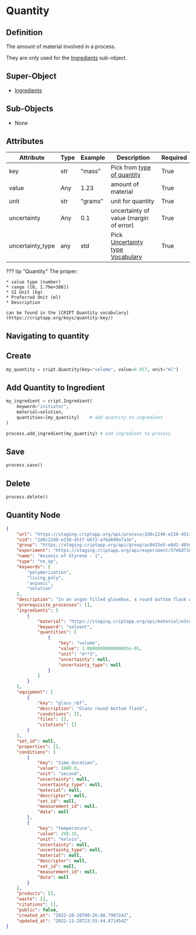 # Quantity

## Definition
The amount of material involved in a process.

They are only used for the [Ingredients](./ingredient.md) sub-object. 


## Super-Object
* <a href="../ingredient" target="_blank">Ingredients</a>


## Sub-Objects
* None


## Attributes

| Attribute        | Type | Example | Description                                                                       | Required |
|------------------|------|---------|-----------------------------------------------------------------------------------|----------|
| key              | str  | "mass"  | Pick from [type of quantity](https://criptapp.org/keys/quantity-key/)             | True     |
| value            | Any  | 1.23    | amount of material                                                                | True     |
| unit             | str  | "grams" | unit for quantity                                                                 | True     |
| uncertainty      | Any  | 0.1     | uncertainty of value (margin of error)                                            | True     |
| uncertainty_type | any  | std     |  Pick [ Uncertainty type Vocabulary](https://criptapp.org/keys/uncertainty-type/) | True     |                                                                                           | True     |


??? tip "Quantity"
    The proper: 

    * value type (number)
    * range ([0, 1.79e+308])
    * SI Unit (kg)
    * Preferred Unit (ml)
    * Description
    
    can be found in the [CRIPT Quantity vocabulary](https://criptapp.org/keys/quantity-key/)

## Navigating to quantity 

## Create
```python
my_quantity = cript.Quantity(key="volume", value=0.017, unit="ml")
```

## Add Quantity to Ingredient
```python
my_ingredient = cript.Ingredient(
    keyword="initiator", 
    material=solution, 
    quantities=[my_quantity]    # add quantity to ingredient
)

process.add_ingredient(my_quantity) # add ingredient to process
```

## Save
```python
process.save()
```

## Delete
```python
process.delete()
```

## Quantity Node

```json linenums="1" hl_lines="20-28"
{
    "url": "https://staging.criptapp.org/api/process/2d8c2248-e210-451f-b6f2-a76a690afa3e/",
    "uid": "2d8c2248-e210-451f-b6f2-a76a690afa3e",
    "group": "https://staging.criptapp.org/api/group/ac0415e5-e8d2-485e-ad7d-5029b73dc3c1/",
    "experiment": "https://staging.criptapp.org/api/experiment/57ebd710-a2fd-4b12-b386-b927260f6b76/",
    "name": "Anionic of Styrene - 1",
    "type": "no_op",
    "keywords": [
        "polymerization",
        "living_poly",
        "anionic",
        "solution"
    ],
    "description": "In an argon filled glovebox, a round bottom flask was filled with dried toluene.",
    "prerequisite_processes": [],
    "ingredients": [
        {
            "material": "https://staging.criptapp.org/api/material/e3cd0a06-88a8-455e-bf94-74ed7a5d2c3d/",
            "keyword": "solvent",
            "quantities": [
                {
                    "key": "volume",
                    "value": 1.0000000000000003e-05,
                    "unit": "m**3",
                    "uncertainty": null,
                    "uncertainty_type": null
                }
            ]
        }
    ],
    "equipment": [
        {
            "key": "glass_rbf",
            "description": "Glass round bottom flask",
            "conditions": [],
            "files": [],
            "citations": []
        }
    ],
    "set_id": null,
    "properties": [],
    "conditions": [
        {
            "key": "time_duration",
            "value": 1800.0,
            "unit": "second",
            "uncertainty": null,
            "uncertainty_type": null,
            "material": null,
            "descriptor": null,
            "set_id": null,
            "measurement_id": null,
            "data": null
        },
        {
            "key": "temperature",
            "value": 298.15,
            "unit": "kelvin",
            "uncertainty": null,
            "uncertainty_type": null,
            "material": null,
            "descriptor": null,
            "set_id": null,
            "measurement_id": null,
            "data": null
        }
    ],
    "products": [],
    "waste": [],
    "citations": [],
    "public": false,
    "created_at": "2022-10-28T00:26:08.790724Z",
    "updated_at": "2022-11-28T23:55:44.871454Z"
}
```
